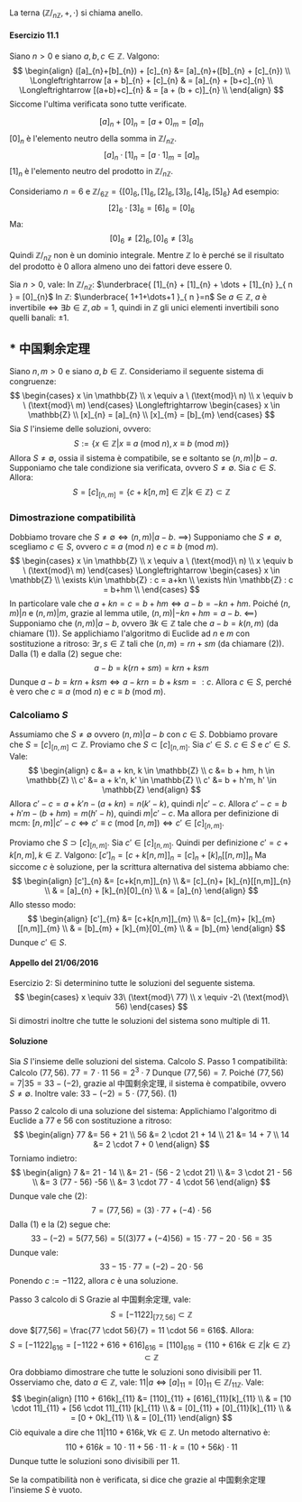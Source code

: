 La terna $(\mathbb{Z} \big/_{n\mathbb{Z}}, +, \cdot)$ si chiama anello.
#### Esercizio 11.1
Siano $n > 0$ e siano $a,b,c \in \mathbb{Z}$. Valgono:
$$
\begin{align}
([a]_{n}+[b]_{n}) + [c]_{n} &= [a]_{n}+([b]_{n} + [c]_{n}) \\
\Longleftrightarrow [a + b]_{n} + [c]_{n}  & = [a]_{n} + [b+c]_{n} \\
\Longleftrightarrow [(a+b)+c]_{n}  & = [a + (b + c)]_{n} \\
\end{align}
$$
Siccome l'ultima verificata sono tutte verificate.

$$
[a]_{n} + [0]_{n} = [a + 0]_{m} = [a]_{n}
$$
$[0]_{n}$ è l'elemento neutro della somma in $\mathbb{Z} \big/_{n\mathbb{Z}}$.
$$
[a]_{n} \cdot [1]_{n} = [a \cdot 1]_{m} = [a]_{n}
$$
$[1]_{n}$ è l'elemento neutro del prodotto in $\mathbb{Z} \big/_{n\mathbb{Z}}$.

Consideriamo $n = 6$ e $\mathbb{Z} \big/_{6\mathbb{Z}} = \{ [0]_{6}, [1]_{6}, [2]_{6}, [3]_{6}, [4]_{6}, [5]_{6}\}$
Ad esempio:
$$
[2]_{6} \cdot [3]_{6} = [6]_{6} = [0]_{6}
$$
Ma:
$$
[0]_{6} \neq [2]_{6}, [0]_{6} \neq [3]_{6}
$$
Quindi $\mathbb{Z} \big/_{n\mathbb{Z}}$ non è un dominio integrale. Mentre $\mathbb{Z}$ lo è perché se il risultato del prodotto è $0$ allora almeno uno dei fattori deve essere $0$.

Sia $n > 0$, vale:
In $\mathbb{Z} \big/_{n\mathbb{Z}}$: $\underbrace{ [1]_{n} + [1]_{n} + \dots + [1]_{n} }_{ n } = [0]_{n}$
In $\mathbb{Z}$: $\underbrace{ 1+1+\dots+1 }_{ n }=n$
Se $a \in \mathbb{Z}$, $a$ è invertibile $\Longleftrightarrow$ $\exists b \in \mathbb{Z}, ab=1$, quindi in $\mathbb{Z}$ gli unici elementi invertibili sono quelli banali: $\pm 1$.

## * 中国剩余定理
Siano $n, m > 0$ e siano $a, b \in \mathbb{Z}$. Consideriamo il seguente sistema di congruenze:
$$
\begin{cases}
x \in \mathbb{Z} \\
x \equiv a \ (\text{mod}\ n) \\
x \equiv b \ (\text{mod}\ m)
\end{cases}
\Longleftrightarrow
\begin{cases}
x \in \mathbb{Z} \\
[x]_{n} = [a]_{n} \\
[x]_{m} = [b]_{m}
\end{cases}
$$
Sia $S$ l'insieme delle soluzioni, ovvero:
$$
S := \{ x \in \mathbb{Z} | x \equiv a \ (\text{mod}\ n), x \equiv b \ (\text{mod}\ m) \}
$$
Allora $S \neq \emptyset$, ossia il sistema è compatibile, se e soltanto se $(n,m) | b-a$.
Supponiamo che tale condizione sia verificata, ovvero $S\neq \emptyset$. Sia $c\in S$. Allora:
$$
S = [c]_{[n, m]} = \{ c + k[n,m] \in \mathbb{Z} | k \in \mathbb{Z}\} \subset \mathbb{Z}
$$
### Dimostrazione compatibilità
Dobbiamo trovare che $S \neq \emptyset \Longleftrightarrow (n,m) |a -b$.
$\implies$) Supponiamo che $S \neq \emptyset$, scegliamo $c \in S$, ovvero $c \equiv a\ \left( \text{mod}\ n \right)$ e $c \equiv b\ \left( \text{mod}\ m \right)$.
$$
\begin{cases}
x \in \mathbb{Z} \\
x \equiv a \ (\text{mod}\ n) \\
x \equiv b \ (\text{mod}\ m)
\end{cases}
\Longleftrightarrow
\begin{cases}
x \in \mathbb{Z} \\
\exists k\in \mathbb{Z} : c = a+kn \\
\exists h\in \mathbb{Z} : c = b+hm \\
\end{cases}
$$
In particolare vale che $a+kn = c = b+hm \Longleftrightarrow a-b = -kn+hm$.
Poiché $(n,m)|n$ e $(n,m)|m$, grazie al lemma utile, $(n,m)|-kn+hm=a-b$.
$\impliedby$) Supponiamo che $(n,m)|a-b$, ovvero $\exists k\in \mathbb{Z}$ tale che $a-b = k(n,m)$ (da chiamare (1)).
Se applichiamo l'algoritmo di Euclide ad $n$ e $m$ con sostituzione a ritroso: $\exists r,s \in \mathbb{Z}$ tali che $(n,m) = rn+sm$ (da chiamare (2)).
Dalla (1) e dalla (2) segue che:
$$
a-b = k(rn + sm) = krn +ksm
$$
Dunque $a-b = krn +ksm \Longleftrightarrow a-krn = b+ksm =: c$. Allora $c \in S$, perché è vero che $c \equiv a\ (\text{mod}\ n)$ e $c \equiv b\ (\text{mod}\ m)$.

### Calcoliamo $S$
Assumiamo che $S\neq \emptyset$ ovvero $(n,m)|a-b$ con $c \in S$.
Dobbiamo provare che $S = [c]_{[n,m]} \subset \mathbb{Z}$.
Proviamo che $S \subset [c]_{[n,m]}$. Sia $c' \in S$. 
$c \in S$ e $c' \in S$. Vale:
$$
\begin{align}
c &= a + kn, k \in \mathbb{Z} \\
c &= b + hm, h \in \mathbb{Z} \\
c' &= a + k'n, k' \in \mathbb{Z} \\
c' &= b + h'm, h' \in \mathbb{Z}
\end{align}
$$
Allora $c'-c = a +k'n-(a+kn)=n(k'-k)$, quindi $n|c'-c$.
Allora $c'-c = b +h'm-(b+hm)=m(h'-h)$, quindi $m|c'-c$.
Ma allora per definizione di mcm: $[n,m]|c'-c \Longleftrightarrow c' \equiv c\ (\text{mod}\ [n,m])\Longleftrightarrow c' \in[c]_{[n,m]}$.

Proviamo che $S \supset [c]_{[n,m]}$. Sia $c' \in [c]_{[n,m]}$.
Quindi per definizione $c' = c + k[n,m], k \in \mathbb{Z}$. Valgono:
$[c']_{n} = [c+k[n,m]]_{n} = [c]_{n}+ [k]_{n}[[n,m]]_{n}$
Ma siccome $c$ è soluzione, per la scrittura alternativa del sistema abbiamo che:
$$
\begin{align}
[c']_{n} &= [c+k[n,m]]_{n}  \\
&= [c]_{n}+ [k]_{n}[[n,m]]_{n}  \\
& = [a]_{n} + [k]_{n}[0]_{n} \\
& = [a]_{n}
\end{align}
$$
Allo stesso modo:
$$
\begin{align}
[c']_{m} &= [c+k[n,m]]_{m}  \\
&= [c]_{m}+ [k]_{m}[[n,m]]_{m}  \\
& = [b]_{m} + [k]_{m}[0]_{m} \\
& = [b]_{m}
\end{align}
$$
Dunque $c' \in S$.
#### Appello del 21/06/2016
Esercizio 2: Si determinino tutte le soluzioni del seguente sistema.
$$
\begin{cases}
x \equiv 33\ (\text{mod}\ 77) \\
x \equiv -2\ (\text{mod}\ 56)
\end{cases}
$$
Si dimostri inoltre che tutte le soluzioni del sistema sono multiple di $11$.
#### Soluzione
Sia $S$ l'insieme delle soluzioni del sistema. Calcolo $S$.
Passo 1 compatibilità:
Calcolo $(77,56)$.
$77 = 7 \cdot 11$
$56 = 2^{3} \cdot 7$
Dunque $(77,56) = 7$.
Poiché $(77, 56) = 7 | 35 = 33-(-2)$, grazie al 中国剩余定理, il sistema è compatibile, ovvero $S\neq \emptyset$.
Inoltre vale: $33 -(-2) = 5 \cdot (77, 56)$. (1)

Passo 2 calcolo di una soluzione del sistema:
Applichiamo l'algoritmo di Euclide a $77$ e $56$ con sostituzione a ritroso:
$$
\begin{align}
77 &= 56 + 21 \\
56 &= 2 \cdot 21 + 14 \\
21 &= 14 + 7 \\
14 &= 2 \cdot 7 + 0 
\end{align}
$$
Torniamo indietro:
$$
\begin{align}
7 &= 21 - 14 \\
  &= 21 - (56 - 2 \cdot 21) \\
 &= 3 \cdot 21 - 56  \\
 &= 3 (77 - 56)  -56 \\
 &= 3 \cdot 77 - 4 \cdot 56
\end{align}
$$
Dunque vale che (2):
$$
7 = (77, 56) = (3) \cdot 77 + (-4) \cdot 56
$$
Dalla (1) e la (2) segue che:
$$
33 - (-2) = 5(77,56) = 5((3)77 + (-4)56) = 15 \cdot 77 - 20 \cdot 56 = 35
$$
Dunque vale:
$$
33 - 15 \cdot 77 = (-2) - 20 \cdot 56
$$
Ponendo $c := -1122$, allora $c$ è una soluzione.

Passo 3 calcolo di S
Grazie al 中国剩余定理, vale:
$$
S = [-1122]_{[77,56]} \subset \mathbb{Z}
$$
dove $[77,56] = \frac{77 \cdot 56}{7} = 11 \cdot 56 = 616$.
Allora:
$$
S = [-1122]_{616} = [-1122 + 616 + 616]_{616} = [110]_{616} = \{ 110 + 616k \in \mathbb{Z} | k \in \mathbb{Z} \} \subset \mathbb{Z}
$$
Ora dobbiamo dimostrare che tutte le soluzioni sono divisibili per $11$.
Osserviamo che, dato $a \in \mathbb{Z}$, vale: $11|a\Longleftrightarrow[a]_{11}=[0]_{11} \in \mathbb{Z} \big/_{11\mathbb{Z}}$.
Vale:
$$
\begin{align}
[110 + 616k]_{11} &= [110]_{11} + [616]_{11}[k]_{11}  \\
 & = [10 \cdot 11]_{11} + [56 \cdot 11]_{11} [k]_{11} \\
 & = [0]_{11} + [0]_{11}[k]_{11}  \\
 & = [0 + 0k]_{11}  \\
 & = [0]_{11}
\end{align}
$$
Ciò equivale a dire che $11 | 110+616k, \forall k \in \mathbb{Z}$.
Un metodo alternativo è:
$$
110 + 616k = 10 \cdot 11 + 56 \cdot 11  \cdot k =  (10 + 56k) \cdot 11
$$
Dunque tutte le soluzioni sono divisibili per $11$.

Se la compatibilità non è verificata, si dice che grazie al 中国剩余定理 l'insieme $S$ è vuoto.